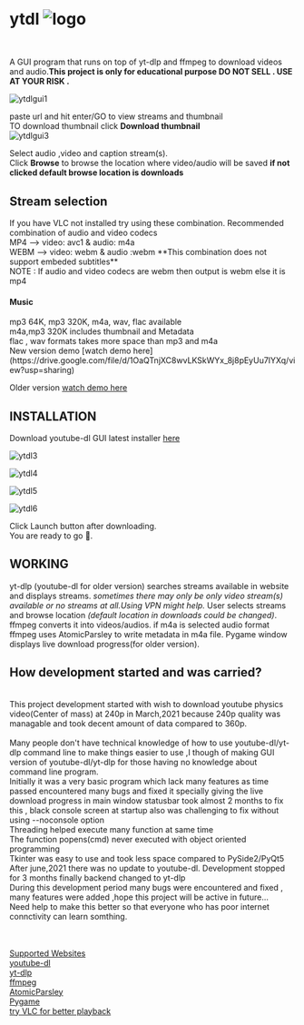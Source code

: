 # <br><h1>ytdl ![logo](https://user-images.githubusercontent.com/55890376/147200230-c2d4d11d-7a60-4de3-866a-93c8cd0a6257.png)</h1></br>


A GUI program that runs on top of yt-dlp and ffmpeg to download videos and audio.**This project is only for educational purpose DO NOT SELL . USE AT YOUR RISK .**<br />

![ytdlgui1](https://user-images.githubusercontent.com/55890376/146916427-30c8501c-0afb-4791-a86e-e3c01062b595.jpg)




paste url and hit enter/GO to view streams and thumbnail<br />
TO download thumbnail click **Download thumbnail**<br />
![ytdlgui3](https://user-images.githubusercontent.com/55890376/146916497-d6422aaa-ea57-4bdc-bf44-e336a1034aba.jpg)





Select audio ,video and caption stream(s).<br />
Click **Browse** to browse the location where video/audio will be saved **if not clicked default browse location is downloads**<br />

<h2>Stream selection</h2>
If you have VLC not installed try using these combination.
Recommended combination of audio and video codecs<br />
MP4 -->   video: avc1 & audio: m4a <br />
WEBM -->  video: webm & audio :webm  **This combination does not support embeded subtitles**<br />
NOTE : If audio and video codecs are webm then output is webm else it is mp4<br />

<h4>Music</h4>
mp3 64K, mp3 320K, m4a, wav, flac available<br />
m4a,mp3 320K includes thumbnail and Metadata<br />
flac , wav formats takes more space than mp3 and m4a
<br />
New version demo [watch demo here](https://drive.google.com/file/d/1OaQTnjXC8wvLKSkWYx_8j8pEyUu7IYXq/view?usp=sharing)</br>

Older version [watch demo here](https://user-images.githubusercontent.com/55890376/114445050-398c9100-9bed-11eb-9b17-aea0be0704d8.mp4)</br>

<h2>INSTALLATION</h2>

Download youtube-dl GUI latest installer [here](https://github.com/sourabhkv/ytdl/releases/latest)<br />

![ytdl3](https://user-images.githubusercontent.com/55890376/141781730-445d6ec8-fb01-4d82-a45c-8f182d08b8a3.jpg)

![ytdl4](https://user-images.githubusercontent.com/55890376/141781775-ca0e0b5d-d869-403d-aba4-30a1c448767e.jpg)

![ytdl5](https://user-images.githubusercontent.com/55890376/141781804-461d41f5-4f6c-487d-92f7-74fa28d92e01.jpg)

![ytdl6](https://user-images.githubusercontent.com/55890376/141781963-69e2b0e4-c0bc-4996-8491-d5244c314010.jpg)




Click Launch button after downloading.<br />
You are ready to go 🤘.<br />

<h2>WORKING</h2>

yt-dlp (youtube-dl for older version) searches streams available in website and displays streams.
*sometimes there may only be only video stream(s) available or no streams at all.Using VPN might help.*
User selects streams and browse location *(default location in downloads could be changed)*.
ffmpeg converts it into videos/audios.
if m4a is selected audio format ffmpeg uses AtomicParsley to write metadata in m4a file.
Pygame window displays live download progress(for older version).<br />

<h2>How development started and was carried?</h2>
<br>This project development started with wish to download youtube physics video(Center of mass) at 240p in March,2021 because 240p quality was managable and took decent amount of data compared to 360p.</br>
<br>Many people don't have technical knowledge of how to use youtube-dl/yt-dlp command line to make things easier to use ,I though of making GUI version of youtube-dl/yt-dlp for those having no knowledge about command line program.</br>
Initially it was a very basic program which lack many features as time passed encountered many bugs and fixed it specially giving the live download progress in main window statusbar took almost 2 months to fix this , black console screen at startup also was challenging to fix without using --noconsole option</br>
Threading helped execute many function at same time</br>
The function popens(cmd) never executed with object oriented programming</br>
Tkinter was easy to use and took less space compared to PySide2/PyQt5</br>
After june,2021 there was no update to youtube-dl. Development stopped for 3 months finally backend changed to yt-dlp</br>
During this development period many bugs were encountered and fixed , many features were added ,hope this project will be active in future...</br>
Need help to make this better so that everyone who has poor internet connctivity can learn somthing.</br>

<br></br>
[Supported Websites](http://ytdl-org.github.io/youtube-dl/supportedsites.html)<br />
[youtube-dl](https://github.com/ytdl-org/youtube-dl)<br />
[yt-dlp](https://github.com/yt-dlp/yt-dlp)<br />
[ffmpeg](https://ffmpeg.org/ffmpeg.html)<br />
[AtomicParsley](http://atomicparsley.sourceforge.net/)<br />
[Pygame](https://www.pygame.org/wiki/about)<br />
[try VLC for better playback](https://www.videolan.org/)<br />
